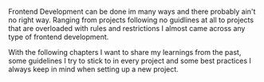 Frontend Development can be done im many ways and there probably ain't no right way. Ranging from projects following no guidlines at all to projects that are overloaded with rules and restrictions I almost came across any type of frontend development.

With the following chapters I want to share my learnings from the past, some guidelines I try to stick to in every project and some best practices I always keep in mind when setting up a new project.
